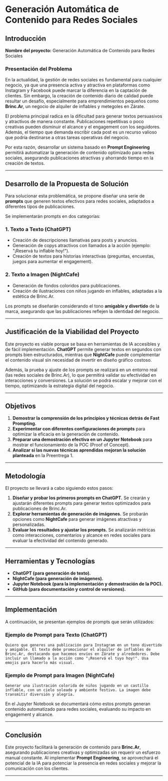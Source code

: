 # Generación Automática de Contenido para Redes Sociales

## Introducción
**Nombre del proyecto:** Generación Automática de Contenido para Redes Sociales

### Presentación del Problema
En la actualidad, la gestión de redes sociales es fundamental para cualquier negocio, ya que una presencia activa y atractiva en plataformas como Instagram y Facebook puede marcar la diferencia en la captación de clientes. Sin embargo, la creación de contenido diario de calidad puede resultar un desafío, especialmente para emprendimientos pequeños como **Brinc.Ar**, un negocio de alquiler de inflables y metegoles en Zárate.

El problema principal radica en la dificultad para generar textos persuasivos y atractivos de manera constante. Publicaciones repetitivas o poco creativas pueden disminuir el alcance y el engagement con los seguidores. Además, el tiempo que demanda escribir cada post es un recurso valioso que podría destinarse a otras tareas operativas del negocio.

Por esta razón, desarrollar un sistema basado en **Prompt Engineering** permitirá automatizar la generación de contenido optimizado para redes sociales, asegurando publicaciones atractivas y ahorrando tiempo en la creación de textos.

---

## Desarrollo de la Propuesta de Solución
Para solucionar esta problemática, se propone diseñar una serie de **prompts** que generen textos efectivos para redes sociales, adaptados a diferentes tipos de publicaciones.

Se implementarán prompts en dos categorías:

### 1. **Texto a Texto (ChatGPT)**
- Creación de descripciones llamativas para posts y anuncios.
- Generación de copys atractivos con llamados a la acción (ejemplo: "¡Reservá tu inflable hoy!").
- Creación de textos para historias interactivas (preguntas, encuestas, juegos para aumentar el engagement).

### 2. **Texto a Imagen (NightCafe)**
- Generación de fondos coloridos para publicaciones.
- Creación de ilustraciones con niños jugando en inflables, adaptadas a la estética de Brinc.Ar.

Los prompts se diseñarán considerando el tono **amigable y divertido** de la marca, asegurando que las publicaciones reflejen la identidad del negocio.

---

## Justificación de la Viabilidad del Proyecto
Este proyecto es viable porque se basa en herramientas de IA accesibles y de fácil implementación. **ChatGPT** permite generar textos en segundos con prompts bien estructurados, mientras que **NightCafe** puede complementar el contenido visual sin necesidad de invertir en diseño gráfico costoso.

Además, la prueba y ajuste de los prompts se realizará en un entorno real (las redes sociales de Brinc.Ar), lo que permitirá validar su efectividad en interacciones y conversiones. La solución se podrá escalar y mejorar con el tiempo, optimizando la estrategia digital del negocio.

---

## Objetivos
1. **Demostrar la comprensión de los principios y técnicas detrás de Fast Prompting.**
2. **Experimentar con diferentes configuraciones de prompts** para optimizar la eficacia en la generación de contenido.
3. **Preparar una demostración efectiva en un Jupyter Notebook** para mostrar el funcionamiento de la POC (Proof of Concept).
4. **Analizar si las nuevas técnicas aprendidas mejoran la solución planteada** en la Preentrega 1.

---

## Metodología
El proyecto se llevará a cabo siguiendo estos pasos:
1. **Diseñar y probar los primeros prompts en ChatGPT.** Se crearán y ajustarán diferentes prompts para generar textos optimizados para publicaciones de Brinc.Ar.
2. **Explorar herramientas de generación de imágenes.** Se probarán opciones como **NightCafe** para generar imágenes atractivas y personalizadas.
3. **Evaluar los resultados y ajustar los prompts.** Se analizarán métricas como interacciones, comentarios y alcance en redes sociales para evaluar la efectividad del contenido generado.

---

## Herramientas y Tecnologías
- **ChatGPT (para generación de texto).**
- **NightCafe (para generación de imágenes).**
- **Jupyter Notebook (para la implementación y demostración de la POC).**
- **GitHub (para documentación y control de versiones).**

---

## Implementación
A continuación, se presentan ejemplos de prompts que serán utilizados:

### **Ejemplo de Prompt para Texto (ChatGPT)**
```
Quiero que generes una publicación para Instagram en un tono divertido y amigable. El texto debe promocionar el alquiler de inflables de Brinc.Ar, destacando que hacemos envíos en Zárate y alrededores. Debe incluir un llamado a la acción como "¡Reservá el tuyo hoy!". Usa emojis para hacerlo más visual.
```

### **Ejemplo de Prompt para Imagen (NightCafe)**
```
Generar una ilustración colorida de niños jugando en un castillo inflable, con un cielo soleado y ambiente festivo. La imagen debe transmitir diversión y alegría.
```

En el Jupyter Notebook se documentará cómo estos prompts generan contenido automatizado para redes sociales, evaluando su impacto en engagement y alcance.

---

## Conclusión
Este proyecto facilitará la generación de contenido para **Brinc.Ar**, asegurando publicaciones creativas y optimizadas sin requerir un esfuerzo manual constante. Al implementar **Prompt Engineering**, se aprovechará el potencial de la IA para potenciar la presencia en redes sociales y mejorar la comunicación con los clientes.

---
